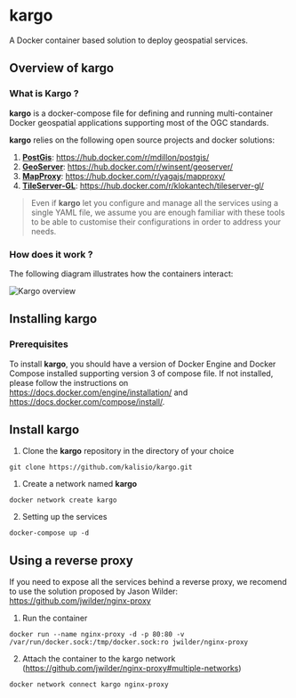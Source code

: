# kargo

A Docker container based solution to deploy geospatial services.

## Overview of kargo

### What is Kargo ?

**kargo** is a docker-compose file for defining and running multi-container Docker geospatial applications supporting most of the OGC standards. 

**kargo** relies on the following open source projects and docker solutions:
1. [**PostGis**](http://postgis.net/): https://hub.docker.com/r/mdillon/postgis/
2. [**GeoServer**](http://geoserver.org/): https://hub.docker.com/r/winsent/geoserver/
3. [**MapProxy**](https://mapproxy.org/): https://hub.docker.com/r/yagajs/mapproxy/
4. [**TileServer-GL**](http://tileserver.org/): https://hub.docker.com/r/klokantech/tileserver-gl/

> Even if **kargo** let you configure and manage all the services using a single YAML file, we assume you are enough familiar with these tools to be able to customise their configurations in order to address your needs.

### How does it work ?

The following diagram illustrates how the containers interact:

![Kargo overview](https://raw.githubusercontent.com/kalisio/kargo/master/kargo-diagram.png)

## Installing kargo

### Prerequisites

To install **kargo**, you should have a version of Docker Engine and Docker Compose installed supporting version 3 of compose file. 
If not installed, please follow the instructions on https://docs.docker.com/engine/installation/ and https://docs.docker.com/compose/install/.

## Install kargo

1. Clone the **kargo** repository in the directory of your choice

```
git clone https://github.com/kalisio/kargo.git
```

1. Create a network named **kargo**

```
docker network create kargo
```

2. Setting up the services

```
docker-compose up -d
```

## Using a reverse proxy

If you need to expose all the services behind a reverse proxy, we recomend to use the solution proposed by Jason Wilder:
https://github.com/jwilder/nginx-proxy

1. Run the container

```
docker run --name nginx-proxy -d -p 80:80 -v /var/run/docker.sock:/tmp/docker.sock:ro jwilder/nginx-proxy
```

2. Attach the container to the kargo network (https://github.com/jwilder/nginx-proxy#multiple-networks)

```
docker network connect kargo nginx-proxy
```


